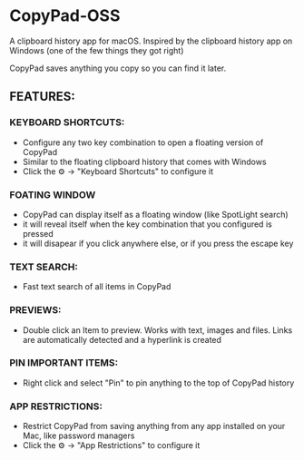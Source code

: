 # CopyPad-OSS
A clipboard history app for macOS. Inspired by the clipboard history app on Windows (one of the few things they got right)

CopyPad saves anything you copy so you can find it later.

## FEATURES:

### KEYBOARD SHORTCUTS:
- Configure any two key combination to open a floating version of CopyPad
- Similar to the floating clipboard history that comes with Windows
- Click the :gear: -> "Keyboard Shortcuts" to configure it

### FOATING WINDOW
- CopyPad can display itself as a floating window (like SpotLight search)
- it will reveal itself when the key combination that you configured is pressed
- it will disapear if you click anywhere else, or if you press the escape key

### TEXT SEARCH:
- Fast text search of all items in CopyPad

### PREVIEWS:
- Double click an Item to preview. Works with text, images and files. Links are automatically detected and a hyperlink is created

### PIN IMPORTANT ITEMS:
- Right click and select "Pin" to pin anything to the top of CopyPad history

### APP RESTRICTIONS:
- Restrict CopyPad from saving anything from any app installed on your Mac, like password managers
- Click the :gear: -> "App Restrictions" to configure it